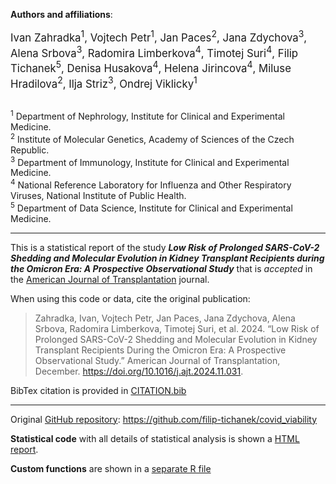 **Authors and affiliations**:

<div style="font-size: larger;">
Ivan Zahradka<sup>1</sup>, Vojtech Petr<sup>1</sup>, Jan Paces<sup>2</sup>, Jana Zdychova<sup>3</sup>, Alena Srbova<sup>3</sup>, Radomira Limberkova<sup>4</sup>, Timotej Suri<sup>4</sup>, Filip Tichanek<sup>5</sup>, Denisa Husakova<sup>4</sup>, Helena Jirincova<sup>4</sup>, Miluse Hradilova<sup>2</sup>, Ilja Striz<sup>3</sup>, Ondrej Viklicky<sup>1</sup>
</div>

<br>

<sup>1</sup> Department of Nephrology, Institute for Clinical and Experimental Medicine.  
<sup>2</sup> Institute of Molecular Genetics, Academy of Sciences of the Czech Republic.  
<sup>3</sup> Department of Immunology, Institute for Clinical and Experimental Medicine.  
<sup>4</sup> National Reference Laboratory for Influenza and Other Respiratory Viruses, National Institute of Public Health.  
<sup>5</sup> Department of Data Science, Institute for Clinical and Experimental Medicine.

---------------------------------------------------------------------------------------------------

This is a statistical report of the study ***Low Risk of Prolonged SARS-CoV-2 Shedding and Molecular Evolution in Kidney Transplant Recipients during the Omicron Era: A Prospective Observational Study*** that is *accepted* in the [American Journal of Transplantation](https://www.amjtransplant.org/) journal.

When using this code or data, cite the original publication:

> Zahradka, Ivan, Vojtech Petr, Jan Paces, Jana Zdychova, Alena Srbova, Radomira Limberkova, Timotej Suri, et al. 2024. “Low Risk of Prolonged SARS-CoV-2 Shedding and Molecular Evolution in Kidney Transplant Recipients During the Omicron Era: A Prospective Observational Study.” American Journal of Transplantation, December. https://doi.org/10.1016/j.ajt.2024.11.031.

BibTex citation is provided in [CITATION.bib](https://github.com/filip-tichanek/covid_viability/blob/main/CITATION.bib)

---------------------------------------------------------------------------------------------------

Original [GitHub repository](https://github.com/filip-tichanek/covid_viability): https://github.com/filip-tichanek/covid_viability

**Statistical code** with all details of statistical analysis is shown a [HTML report](https://filip-tichanek.github.io/covid_viability/).

 **Custom functions** are shown in a [separate R file](https://github.com/filip-tichanek/covid_viability/blob/main/functions.R)



